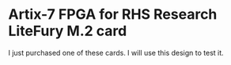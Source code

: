 # Artix-7 FPGA for RHS Research LiteFury M.2 card
I just purchased one of these cards. I will use this design to test it.

